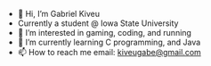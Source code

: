 - 👋 Hi, I’m Gabriel Kiveu
- Currently a student @ Iowa State University
- 👀 I’m interested in gaming, coding, and running
- 🌱 I’m currently learning C programming, and Java
- 📫 How to reach me email: kiveugabe@gmail.com
